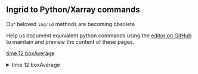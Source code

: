 ## Ingrid to Python/Xarray commands

Our beloved `ingrid` methods are becoming obsolete

Help us document equivalent python commands using the [editor on GitHub](https://github.com/naomi-henderson/ingrid2python/edit/main/docs/index.md) to maintain and preview the content of these pages.

[time 12 boxAverage](https://github.com/naomi-henderson/ingrid2python/boxAverage.html)
<details>
  <summary>time 12 boxAverage</summary>
  
```
#ingrid
time 12 boxAverage
```

```
#python
.ds.coarsen(time=12,boundary='trim').mean()
```

could change `.mean()` to `.max()` to get the maximum value in each box
</details>
